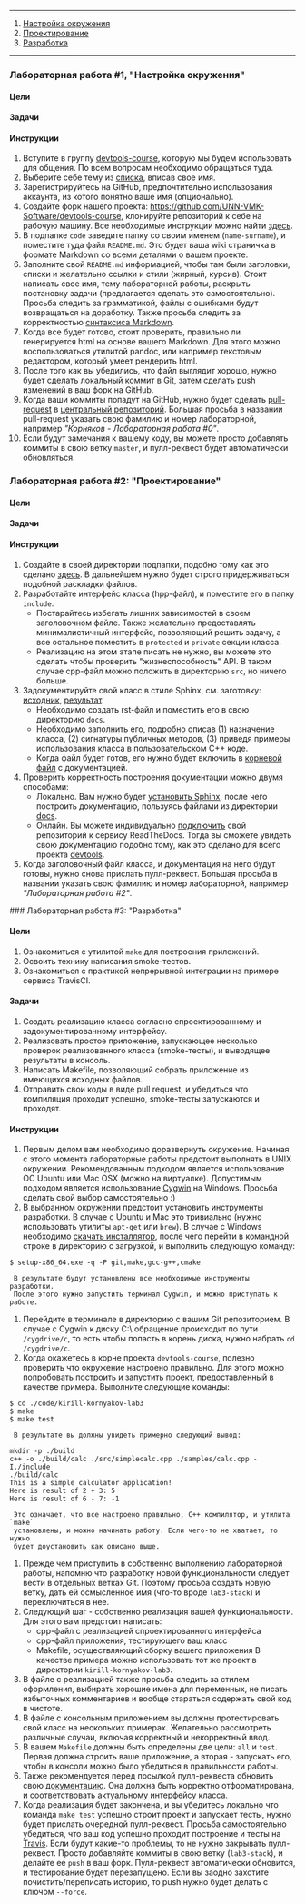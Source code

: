 -----

  1. [Настройка окружения](https://github.com/UNN-VMK-Software/devtools-course/wiki/%D0%9B%D0%B0%D0%B1%D0%BE%D1%80%D0%B0%D1%82%D0%BE%D1%80%D0%BD%D1%8B%D0%B5-%D1%80%D0%B0%D0%B1%D0%BE%D1%82%D1%8B#%D0%9B%D0%B0%D0%B1%D0%BE%D1%80%D0%B0%D1%82%D0%BE%D1%80%D0%BD%D0%B0%D1%8F-%D1%80%D0%B0%D0%B1%D0%BE%D1%82%D0%B0-1-%D0%9D%D0%B0%D1%81%D1%82%D1%80%D0%BE%D0%B9%D0%BA%D0%B0-%D0%BE%D0%BA%D1%80%D1%83%D0%B6%D0%B5%D0%BD%D0%B8%D1%8F)
  1. [Проектирование](https://github.com/UNN-VMK-Software/devtools-course/wiki/%D0%9B%D0%B0%D0%B1%D0%BE%D1%80%D0%B0%D1%82%D0%BE%D1%80%D0%BD%D1%8B%D0%B5-%D1%80%D0%B0%D0%B1%D0%BE%D1%82%D1%8B#%D0%9B%D0%B0%D0%B1%D0%BE%D1%80%D0%B0%D1%82%D0%BE%D1%80%D0%BD%D0%B0%D1%8F-%D1%80%D0%B0%D0%B1%D0%BE%D1%82%D0%B0-2-%D0%9F%D1%80%D0%BE%D0%B5%D0%BA%D1%82%D0%B8%D1%80%D0%BE%D0%B2%D0%B0%D0%BD%D0%B8%D0%B5)
  1. [Разработка](#разработка)

-----

### Лабораторная работа #1, "Настройка окружения"

#### Цели

#### Задачи

#### Инструкции

  1. Вступите в группу [devtools-course](https://groups.google.com/forum/?hl=ru#!forum/devtools-course),
     которую мы будем использовать для общения. По всем вопросам необходимо
     обращаться туда.
  1. Выберите себе тему из
     [списка](https://docs.google.com/spreadsheet/ccc?key=0AsBBkrQIoSbjdEdTUFRsaUw3LV92eVhwXzYtb0tZNHc#gid=3),
     вписав свое имя.
  1. Зарегистрируйтесь на GitHub, предпочтительно использования аккаунта, из
     котого понятно ваше имя (опционально).
  1. Создайте форк нашего проекта: <https://github.com/UNN-VMK-Software/devtools-course>,
     клонируйте репозиторий к себе на рабочую машину. Все необходимые инструкции
     можно найти [здесь](https://help.github.com/articles/fork-a-repo).
  1. В подпапке `code` заведите папку со своим именем (`name-surname`), и
     поместите туда файл `README.md`. Это будет ваша wiki страничка в формате
     Markdown со всеми деталями о вашем проекте.
  1. Заполните свой `README.md` информацией, чтобы там были заголовки, списки и
     желательно ссылки и стили (жирный, курсив). Стоит написать свое имя,
     тему лабораторной работы, раскрыть постановку задачи (предлагается сделать
     это самостоятельно). Просьба следить за грамматикой, файлы с ошибками
     будут возвращаться на доработку. Также просьба следить за корректностью
     [синтаксиса Markdown](https://help.github.com/articles/github-flavored-markdown).
  1. Когда все будет готово, стоит проверить, правильно ли генерируется html
     на основе вашего Markdown. Для этого можно воспользоваться утилитой pandoc,
     или например текстовым редактором, который умеет рендерить html.
  1. После того как вы убедились, что файл выглядит хорошо, нужно будет
     сделать локальный коммит в Git, затем сделать push изменений в ваш форк на
     GitHub.
  1. Когда ваши коммиты попадут на GitHub, нужно будет сделать
     [pull-request](https://help.github.com/articles/using-pull-requests) в
     [центральный репозиторий](https://github.com/UNN-VMK-Software/devtools-course).
     Большая просьба в названии pull-request указать свою фамилию и номер
     лабораторной, например _"Корняков - Лабораторная работа #0"_.
  1. Если будут замечания к вашему коду, вы можете просто добавлять коммиты в
     свою ветку `master`, и пулл-реквест будет автоматически обновляться.

### Лабораторная работа #2: "Проектирование"

#### Цели

#### Задачи

#### Инструкции

  1. Создайте в своей директории подпапки, подобно тому как это сделано
     [здесь](https://github.com/UNN-VMK-Software/devtools-course/tree/master/code/kirill-kornyakov).
     В дальнейшем нужно будет строго придерживаться подобной раскладки файлов.
  1. Разработайте интерфейс класса (hpp-файл), и поместите его в папку
     `include`.
     - Постарайтесь избегать лишних зависимостей в своем заголовочном файле.
       Также желательно предоставлять минималистичный интерфейс, позволяющий
       решить задачу, а все остальное поместить в `protected` и `private` секции
       класса.
     - Реализацию на этом этапе писать не нужно, вы можете это сделать чтобы
       проверить "жизнеспособность" API. В таком случае cpp-файл можно положить
       в директорию `src`, но ничего больше.
  1. Задокументируйте свой класс в стиле Sphinx, см. заготовку:
     [исходник](https://raw.github.com/UNN-VMK-Software/devtools-course/master/code/kirill-kornyakov/docs/simplecalc.rst),
     [результат](https://devtools.readthedocs.org/ru/latest/code/kirill-kornyakov/docs/simplecalc.html).
     - Необходимо создать rst-файл и поместить его в свою директорию `docs`.
     - Необходимо заполнить его, подробно описав (1) назначение класса, (2)
       сигнатуры публичных методов, (3) приведя примеры использования класса
       в пользовательском С++ коде.
     - Когда файл будет готов, его нужно будет включить в
       [корневой файл](https://raw.github.com/UNN-VMK-Software/devtools-course/master/docs/source/index.rst)
       с документацией.
  1. Проверить корректность построения документации можно двумя способами:
     - Локально. Вам нужно будет [установить Sphinx](http://sphinx-doc.org/latest/install.html),
       после чего построить документацию,
       пользуясь файлами из директории
       [docs](https://github.com/UNN-VMK-Software/devtools-course/tree/master/docs).
     - Онлайн. Вы можете индивидуально
       [подключить](https://read-the-docs.readthedocs.org/en/latest/getting_started.html#import-your-docs)
       свой репозиторий к сервису ReadTheDocs. Тогда вы сможете увидеть свою
       документацию подобно тому, как это сделано для всего проекта
       [devtools](https://devtools.readthedocs.org).
  1. Когда заголовочный файл класса, и документация на него будут готовы, нужно
     снова прислать пулл-реквест. Большая просьба в названии указать свою
     фамилию и номер лабораторной, например _"Лабораторная работа #2"_.

<a name="разработка"/>
### Лабораторная работа #3: "Разработка"

#### Цели

  1. Ознакомиться с утилитой `make` для построения приложений.
  1. Освоить технику написания smoke-тестов.
  1. Ознакомиться с практикой непрерывной интеграции на примере сервиса TravisCI.

#### Задачи

  1. Создать реализацию класса согласно спроектированному и задокументированному
     интерфейсу.
  1. Реализовать простое приложение, запускающее несколько проверок
     реализованного класса (smoke-тесты), и выводящее результаты в консоль.
  1. Написать Makefile, позволяющий собрать приложение из имеющихся исходных
     файлов.
  1. Отправить свои коды в виде pull request, и убедиться что компиляция
     проходит успешно, smoke-тесты запускаются и проходят.

#### Инструкции

  1. Первым делом вам необходимо доразвернуть окружение. Начиная с этого момента
     лабораторные работы предстоит выполнять в UNIX окружении. Рекомендованным
     подходом является использование ОС Ubuntu или Mac OSX (можно на виртуалке).
     Допустимым подходом является использование [Cygwin](http://www.cygwin.com/)
     на Windows. Просьба сделать свой выбор самостоятельно :)
  1. В выбранном окружении предстоит установить инструменты разработки. В случае
     с Ubuntu и Mac это тривиально (нужно использовать утилиты `apt-get` или
     `brew`). В случае с Windows необходимо [скачать инсталлятор](http://cygwin.com/install.html),
     после чего перейти в командной строке в директорию с загрузкой, и выполнить
     следующую команду:
```
$ setup-x86_64.exe -q -P git,make,gcc-g++,cmake
```
     В результате будут установлены все необходимые инструменты разработки.
     После этого нужно запустить терминал Cygwin, и можно приступать к работе.
  1. Перейдите в терминале в директорию с вашим Git репозиторием. В случае с
     Cygwin к диску С:\ обращение происходит по пути `/cygdrive/c`, то есть
     чтобы попасть в корень диска, нужно набрать `cd /cygdrive/c`.
  1. Когда окажетесь в корне проекта `devtools-course`, полезно проверить что
     окружение настроено правильно. Для этого можно попробовать построить и
     запустить проект, предоставленный в качестве примера. Выполните следующие
     команды:
```
$ cd ./code/kirill-kornyakov-lab3
$ make
$ make test
```
     В результате вы должны увидеть примерно следующий вывод:
```
mkdir -p ./build
c++ -o ./build/calc ./src/simplecalc.cpp ./samples/calc.cpp -I./include
./build/calc
This is a simple calculator application!
Here is result of 2 + 3: 5
Here is result of 6 - 7: -1
```
     Это означает, что все настроено правильно, С++ компилятор, и утилита `make`
     установлены, и можно начинать работу. Если чего-то не хватает, то нужно
     будет доустановить как описано выше.
  1. Прежде чем приступить в собственно выполнению лабораторной работы, напомню
     что разработку новой функциональности следует вести в отдельных ветках Git.
     Поэтому просьба создать новую ветку, дать ей осмысленное имя (что-то вроде
     `lab3-stack`) и переключиться в нее.
  1. Следующий шаг - собственно реализация вашей функциональности. Для этого вам
     предстоит написать:
     - cpp-файл с реализацией спроектированного интерфейса
     - cpp-файл приложения, тестирующего ваш класс
     - Makefile, осуществляющий сборку вашего приложения
     В качестве примера можно использовать тот же проект в директории
     `kirill-kornyakov-lab3`.
  1. В файле с реализацией также просьба следить за стилем оформления, выбирать
     хорошие имена для переменных, не писать избыточных комментариев и вообще
     стараться содержать свой код в чистоте.
  1. В файле с консольным приложением вы должны протестировать свой класс на
     нескольких примерах. Желательно рассмотреть различные случаи, включая
     корректный и некорректный ввод.
  1. В вашем `Makefile` должны быть определены две цели: `all` и `test`. Первая
     должна строить ваше приложение, а вторая - запускать его, чтобы в консоли
     можно было убедиться в правильности работы.
  1. Также рекомендуется перед посылкой пулл-реквеста обновить свою
     [документацию](https://devtools.readthedocs.org/ru/latest/). Она должна
     быть корректно отформатирована, и соответствовать актуальному интерфейсу
     класса.
  1. Когда реализация будет закончена, и вы убедитесь локально что команда `make
     test` успешно строит проект и запускает тесты, нужно будет прислать
     очередной пулл-реквест. Просьба самостоятельно убедиться, что ваш код
     успешно проходит построение и тесты на
     [Travis](https://travis-ci.org/UNN-VMK-Software/devtools-course/pull_requests).
     Если будут какие-то проблемы, то не нужно закрывать пулл-реквест. Просто
     добавляйте коммиты в свою ветку (`lab3-stack`), и делайте ее `push` в ваш
     форк. Пулл-реквест автоматически обновится, и тестирование будет
     перезапущено. Если вы заодно захотите почистить/переписать историю, то push
     нужно будет делать с ключом `--force`.

